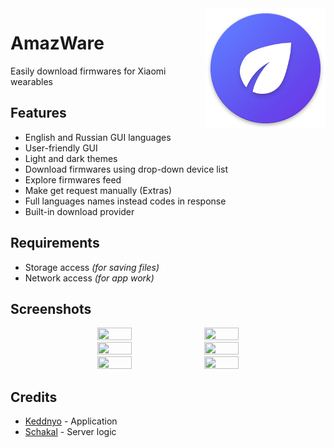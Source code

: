 <img src="https://github.com/Keddnyo/AmazWare/blob/master/app/src/main/res/mipmap-xxxhdpi/ic_launcher.png?raw=true" align="right"/>

# AmazWare
Easily download firmwares for Xiaomi wearables

## Features
* English and Russian GUI languages
* User-friendly GUI
* Light and dark themes
* Download firmwares using drop-down device list
* Explore firmwares feed
* Make get request manually (Extras)
* Full languages names instead codes in response
* Built-in download provider

## Requirements
* Storage access *(for saving files)*
* Network access *(for app work)*

## Screenshots
<p align="center">
  <img src="https://user-images.githubusercontent.com/65981689/156901912-ab231a09-4557-4c65-a1d9-c087039606f7.png" width="33%" height="33%">
  <img src="https://user-images.githubusercontent.com/65981689/156902021-7fd8183c-8816-4adf-9381-93525afed9a6.png" width="33%" height="33%">
  <img src="https://user-images.githubusercontent.com/65981689/156901994-2de60fab-dce1-4b93-ad9f-bfd2d570c2f3.png" width="33%" height="33%">
  <img src="https://user-images.githubusercontent.com/65981689/156901995-61a26a8c-c78c-4faf-9d9f-6f3646d7c049.png" width="33%" height="33%">
  <img src="https://user-images.githubusercontent.com/65981689/156901996-98dc0e00-1498-41fd-a70c-da569ced271d.png" width="33%" height="33%">
  <img src="https://user-images.githubusercontent.com/65981689/156901997-e87bed2b-1590-45ce-9bdd-ad98749fd1c5.png" width="33%" height="33%">
</p>

## Credits
* [Keddnyo](https://github.com/Keddnyo) - Application
* [Schakal](https://4pda.to/forum/index.php?showuser=243484) - Server logic

